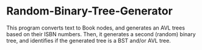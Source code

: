 # Random-Binary-Tree-Generator
This program converts text to Book nodes, and generates an AVL trees based on their ISBN numbers. Then, it generates a second (random) binary tree, and identifies if the generated tree is a BST and/or AVL tree.
